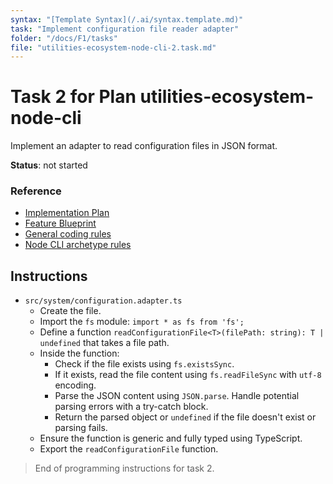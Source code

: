 ```yaml
---
syntax: "[Template Syntax](/.ai/syntax.template.md)"
task: "Implement configuration file reader adapter"
folder: "/docs/F1/tasks"
file: "utilities-ecosystem-node-cli-2.task.md"
---
```


# Task 2 for Plan utilities-ecosystem-node-cli

Implement an adapter to read configuration files in JSON format.

**Status**: not started

### Reference

- [Implementation Plan](/docs/F1/utilities-ecosystem-node-cli.plan.md)
- [Feature Blueprint](/docs/F1/utilities-ecosystem.blueprint.md)
- [General coding rules](/.ai/builder/rules/code.rules.md)
- [Node CLI archetype rules](/.ai/builder/rules/node-cli.rules.md)

## Instructions

<!--
  Create an adapter module to handle reading and parsing JSON configuration files.
  Use Node.js built-in `fs` module for file system operations.
-->

- `src/system/configuration.adapter.ts`
  - Create the file.
  - Import the `fs` module: `import * as fs from 'fs';`
  - Define a function `readConfigurationFile<T>(filePath: string): T | undefined` that takes a file path.
  - Inside the function:
    - Check if the file exists using `fs.existsSync`.
    - If it exists, read the file content using `fs.readFileSync` with `utf-8` encoding.
    - Parse the JSON content using `JSON.parse`. Handle potential parsing errors with a try-catch block.
    - Return the parsed object or `undefined` if the file doesn't exist or parsing fails.
  - Ensure the function is generic and fully typed using TypeScript.
  - Export the `readConfigurationFile` function.

> End of programming instructions for task 2.
